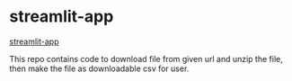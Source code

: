 # streamlit-app
[streamlit-app](https://share.streamlit.io/wuyiming0308/milestone7/main/app1.py)

This repo contains code to download file from given url and unzip the file, then make the file as downloadable csv for user. 
